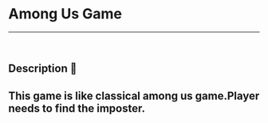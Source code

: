# **Among Us Game** 

---

<br>

## **Description 📃**
This game is like classical among us game.Player needs to find the imposter.
- 




